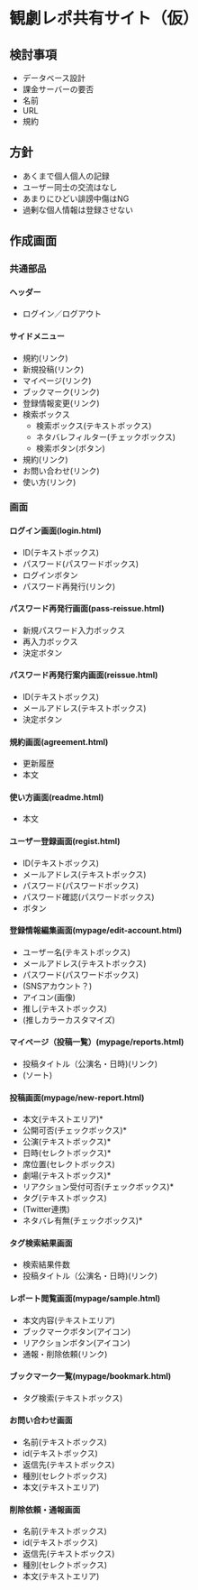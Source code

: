 # 観劇レポ共有サイト（仮）

## 検討事項

- データベース設計
- 課金サーバーの要否
- 名前
- URL
- 規約

## 方針

- あくまで個人個人の記録
- ユーザー同士の交流はなし
- あまりにひどい誹謗中傷はNG
- 過剰な個人情報は登録させない

## 作成画面

### 共通部品

#### ヘッダー

- ログイン／ログアウト

#### サイドメニュー

- 規約(リンク)
- 新規投稿(リンク)
- マイページ(リンク)
- ブックマーク(リンク)
- 登録情報変更(リンク)
- 検索ボックス
    - 検索ボックス(テキストボックス)
    - ネタバレフィルター(チェックボックス)
    - 検索ボタン(ボタン)
- 規約(リンク)
- お問い合わせ(リンク)
- 使い方(リンク)

### 画面

#### ログイン画面(login.html)

- ID(テキストボックス)
- パスワード(パスワードボックス)
- ログインボタン
- パスワード再発行(リンク)

#### パスワード再発行画面(pass-reissue.html)

- 新規パスワード入力ボックス
- 再入力ボックス
- 決定ボタン

#### パスワード再発行案内画面(reissue.html)

- ID(テキストボックス)
- メールアドレス(テキストボックス)
- 決定ボタン

#### 規約画面(agreement.html)

- 更新履歴
- 本文

#### 使い方画面(readme.html)

- 本文

#### ユーザー登録画面(regist.html)

- ID(テキストボックス)
- メールアドレス(テキストボックス)
- パスワード(パスワードボックス)
- パスワード確認(パスワードボックス)
- ボタン

#### 登録情報編集画面(mypage/edit-account.html)

- ユーザー名(テキストボックス)
- メールアドレス(テキストボックス)
- パスワード(パスワードボックス)
- (SNSアカウント？)
- アイコン(画像)
- 推し(テキストボックス)
- (推しカラーカスタマイズ)

#### マイページ（投稿一覧）(mypage/reports.html)

- 投稿タイトル（公演名・日時)(リンク)
- (ソート)

#### 投稿画面(mypage/new-report.html)

- 本文(テキストエリア)*
- 公開可否(チェックボックス)*
- 公演(テキストボックス)*
- 日時(セレクトボックス)*
- 席位置(セレクトボックス)
- 劇場(テキストボックス)*
- リアクション受付可否(チェックボックス)*
- タグ(テキストボックス)
- (Twitter連携)
- ネタバレ有無(チェックボックス)*

#### タグ検索結果画面

- 検索結果件数
- 投稿タイトル（公演名・日時)(リンク)

#### レポート閲覧画面(mypage/sample.html)

- 本文内容(テキストエリア)
- ブックマークボタン(アイコン)
- リアクションボタン(アイコン)
- 通報・削除依頼(リンク)

#### ブックマーク一覧(mypage/bookmark.html)

- タグ検索(テキストボックス)

#### お問い合わせ画面

- 名前(テキストボックス)
- id(テキストボックス)
- 返信先(テキストボックス)
- 種別(セレクトボックス)
- 本文(テキストエリア)

#### 削除依頼・通報画面

- 名前(テキストボックス)
- id(テキストボックス)
- 返信先(テキストボックス)
- 種別(セレクトボックス)
- 本文(テキストエリア)

